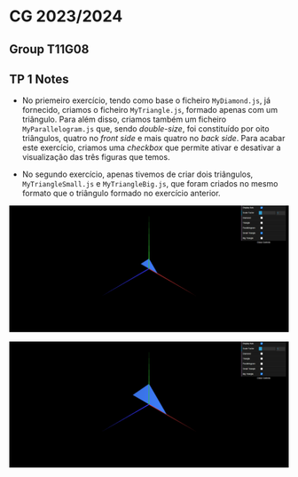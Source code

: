 # CG 2023/2024

## Group T11G08

## TP 1 Notes

- No priemeiro exercício, tendo como base o ficheiro `MyDiamond.js`, já fornecido, criamos o ficheiro `MyTriangle.js`, formado apenas com um triângulo. Para além disso, criamos também um ficheiro  `MyParallelogram.js` que, sendo *double-size*, foi constituído por oito triângulos, quatro no *front side* e mais quatro no *back side*. Para acabar este exercício, criamos uma *checkbox* que permite ativar e desativar a visualização das três figuras que temos.

- No segundo exercício, apenas tivemos de criar dois triângulos, `MyTriangleSmall.js` e `MyTriangleBig.js`, que foram criados no mesmo formato que o triângulo formado no exercício anterior.

![MyTriangleSmall](screenshots/cg-t11g08-tp1-1.png)

![MyTriangleBig](screenshots/cg-t11g08-tp1-2.png)
